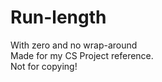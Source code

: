 # Run-length

With zero and no wrap-around <br/>
Made for my CS Project reference. <br/>
Not for copying!
